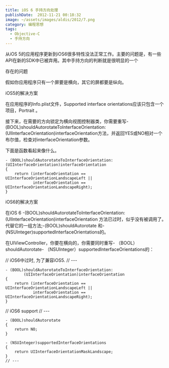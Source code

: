 ```yaml
---
title: iOS 6 手持方向处理
publishDate:  2012-11-21 00:18:32
image: ~/assets/images/aldis/2012/7.png
category: 编程思想
tags:
  - Objective-C
  - 手持方向
---
```


从iOS 5的应用程序更新到iOS6很多特性没法正常工作。主要的问题是，有一些API在新的SDK中已被弃用。其中手持方向的判断就是很明显的一个

存在的问题

假如你应用程序只有一个屏要是横向，其它的屏都要是纵向。

iOS5的解决方案

在应用程序的Info.plist文件，Supported interface orientations应该只包含一个项目，Portrait 。

接下来，在需要的方向锁定为横向视图控制器类，你需要重写- (BOOL)shouldAutorotateToInterfaceOrientation: (UIInterfaceOrientation)interfaceOrientation方法，并返回YES或NO相对一个布尔值，检查对interfaceOrientation参数。

下面是函数看起来像什么。
```objc
- (BOOL)shouldAutorotateToInterfaceOrientation:(UIInterfaceOrientation)interfaceOrientation
{
    return (interfaceOrientation == UIInterfaceOrientationLandscapeLeft ||
            interfaceOrientation == UIInterfaceOrientationLandscapeRight);
}
```

<!-- more -->

iOS6的解决方案

在iOS 6 -(BOOL)shouldAutorotateToInterfaceOrientation: (UIInterfaceOrientation)interfaceOrientation 方法已过时，似乎没有被调用了。代替它的一组方法;-(BOOL)shouldAutorotate 和-(NSUInteger)supportedInterfaceOrientations的。

在UIViewController，你要在横向的，你需要同时重写- （BOOL）shouldAutorotate- （NSUInteger）supportedInterfaceOrientations的：

// iOS6中过时, 为了兼容iOS5.
// ---
```objc
- (BOOL)shouldAutorotateToInterfaceOrientation:
        (UIInterfaceOrientation)interfaceOrientation
{
    return (interfaceOrientation == UIInterfaceOrientationLandscapeLeft ||
            interfaceOrientation == UIInterfaceOrientationLandscapeRight);
}
```

// iOS6 support
// ---
```objc
- (BOOL)shouldAutorotate
{
    return NO;
}

- (NSUInteger)supportedInterfaceOrientations
{
    return UIInterfaceOrientationMaskLandscape;
}
// ---
```